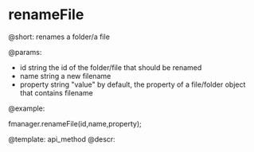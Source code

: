 renameFile
=============

@short:
	renames a folder/a file

@params:

- id			string			the id of the folder/file that should be renamed
- name			string			a new filename
- property		string			"value" by default, the property of a file/folder object that contains filename



@example:

fmanager.renameFile(id,name,property);

@template:	api_method
@descr:

